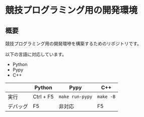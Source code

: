 # 競技プログラミング用の開発環境

## 概要

競技プログラミング用の開発環墋を構築するためのリポジトリです。

以下の言語に対応しています。

- Python
- Pypy
- C++

|        | Python    | Pypy            | C++       |
| ------ | --------- | --------------- | --------- |
| 実行    | Ctrl + F5 | `make run-pypy` | `make -B` |
| デバッグ | F5        | 非対応          | F5        |
